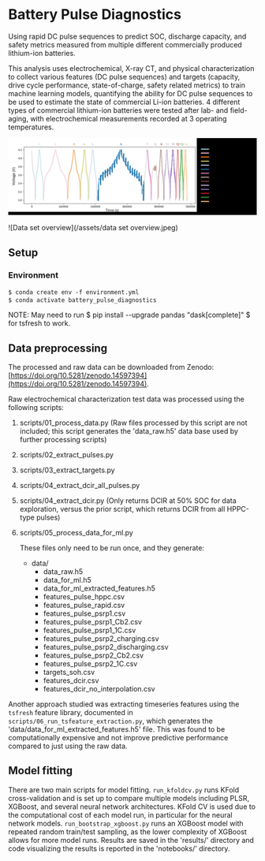 # Battery Pulse Diagnostics

Using rapid DC pulse sequences to predict SOC, discharge capacity, and safety metrics measured from multiple different commercially produced lithium-ion batteries.

This analysis uses electrochemical, X-ray CT, and physical characterization to collect various features (DC pulse sequences) and targets (capacity, drive cycle performance, state-of-charge, safety related metrics) to train machine learning models, quantifying the ability for DC pulse sequences to be used to estimate the state of commercial Li-ion batteries. 4 different types of commercial lithium-ion batteries were tested after lab- and field-aging, with electrochemical measurements recorded at 3 operating temperatures.

![Electrochemical characterization](/assets/data.jpeg)

![Data set overview](/assets/data set overview.jpeg)

## Setup

### Environment
```
$ conda create env -f environment.yml
$ conda activate battery_pulse_diagnostics
```

NOTE: May need to run $ pip install --upgrade pandas "dask[complete]" $ for tsfresh to work.

## Data preprocessing
The processed and raw data can be downloaded from Zenodo: [https://doi.org/10.5281/zenodo.14597394](https://doi.org/10.5281/zenodo.14597394).

Raw electrochemical characterization test data was processed using the following scripts:
1. scripts/01_process_data.py (Raw files processed by this script are not included; this script generates the 'data_raw.h5' data base used by further processing scripts)
2. scripts/02_extract_pulses.py
3. scripts/03_extract_targets.py
4. scripts/04_extract_dcir_all_pulses.py
5. scripts/04_extract_dcir.py (Only returns DCIR at 50% SOC for data exploration, versus the prior script, which returns DCIR from all HPPC-type pulses)
6. scripts/05_process_data_for_ml.py

    These files only need to be run once, and they generate:
    * data/
        * data_raw.h5
        * data_for_ml.h5
        * data_for_ml_extracted_features.h5
        * features_pulse_hppc.csv
        * features_pulse_rapid.csv
        * features_pulse_psrp1.csv
        * features_pulse_psrp1_Cb2.csv
        * features_pulse_psrp1_1C.csv
        * features_pulse_psrp2_charging.csv
        * features_pulse_psrp2_discharging.csv
        * features_pulse_psrp2_Cb2.csv
        * features_pulse_psrp2_1C.csv
        * targets_soh.csv
        * features_dcir.csv
        * features_dcir_no_interpolation.csv

Another approach studied was extracting timeseries features using the `tsfresh` feature library, documented in `scripts/06_run_tsfeature_extraction.py`, which generates the 'data/data_for_ml_extracted_features.h5' file. This was found to be computationally expensive and not improve predictive performance compared to just using the raw data.

## Model fitting
There are two main scripts for model fitting. `run_kfoldcv.py` runs KFold cross-validation and is set up to compare multiple models including PLSR, XGBoost, and several neural network architectures. KFold CV is used due to the computational cost of each model run, in particular for the neural network models. `run_bootstrap_xgboost.py` runs an XGBoost model with repeated random train/test sampling, as the lower complexity of XGBoost allows for more model runs. Results are saved in the 'results/' directory and code visualizing the results is reported in the 'notebooks/' directory.
